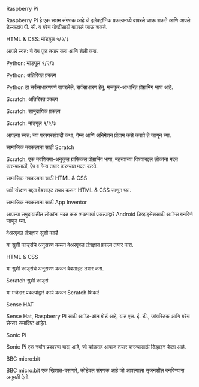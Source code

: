 Raspberry Pi

Raspberry Pi हे एक सक्षम संगणक आहे जे इलेक्ट्रॉनिक प्रकल्पमध्ये वापरले जाऊ शकते आणि आपले डेस्कटॉप पी. सी. व बरेच गोष्टींसाठी वापरले जाऊ शकते.

HTML & CSS: मॉड्यूल १/२/३

आपले स्वत: चे वेब पृष्ठ तयार करा आणि शैली करा.

Python: मॉड्यूल १/२/३

Python: अतिरिक्त प्रकल्प

Python हा सर्वसाधारणपणे वापरलेले, सर्वसाधारण हेतू, मजकूर-आधारित प्रोग्रामिंग भाषा आहे.

Scratch: अतिरिक्त प्रकल्प

Scratch: सामुदायिक प्रकल्प

Scratch: मॉड्यूल १/२/३

आपल्या स्वत: च्या परस्परसंवादी कथा, गेम्स आणि अनिमेशन प्रोग्राम कसे करावे ते जाणून घ्या.

सामाजिक नवकल्पना साठी Scratch

Scratch, एक नवशिक्या-अनुकूल ग्राफिकल प्रोग्रामिंग भाषा, महत्त्वाच्या विषयांबद्दल लोकांना मदत करण्यासाठी, ऍप व गेम्स तयार करण्यात मदत करते.

सामाजिक नवकल्पना साठी HTML & CSS

पक्षी संरक्षण बद्दल वेबसाइट तयार करून HTML & CSS जाणून घ्या.

सामाजिक नवकल्पना साठी App Inventor

आपल्या समुदायातील लोकांना मदत करू शकणार्या प्रकल्पांद्वारे Android डिव्हाइसेससाठी अॅप्स बनविणे जाणून घ्या.

वेअरएबल तंत्रज्ञान सुशी कार्डे

या सुशी कार्ड्सचे अनुसरण करून वेअरएबल तंत्रज्ञान प्रकल्प तयार करा.

HTML & CSS

या सुशी कार्ड्सचे अनुसरण करून वेबसाइट तयार करा.

Scratch सुशी कार्ड्स

या मजेदार प्रकल्पांद्वारे कार्य करून Scratch शिका!

Sense HAT

Sense Hat, Raspberry Pi साठी अॅड-ऑन बोर्ड आहे, यात एल. ई. डी., जॉयस्टिक आणि बरेच सेन्सर समाविष्ट आहेत.

Sonic Pi

Sonic Pi एक नवीन प्रकारचा वाद्य आहे, जो कोडसह आवाज तयार करण्यासाठी डिझाइन केला आहे.

BBC micro:bit

BBC micro:bit एक खिशात-बसणारे, कोडेबल संगणक आहे जो आपल्याला सृजनशील बनविण्यास अनुमती देतो.